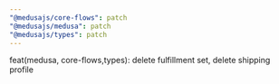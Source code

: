 ```yaml
---
"@medusajs/core-flows": patch
"@medusajs/medusa": patch
"@medusajs/types": patch
---
```


feat(medusa, core-flows,types): delete fulfillment set, delete shipping profile
